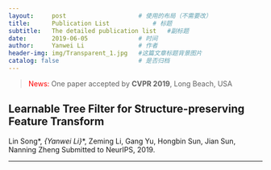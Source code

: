 ```yaml
---
layout:     post   				    # 使用的布局（不需要改）
title:      Publication List	        # 标题 
subtitle:   The detailed publication list   #副标题
date:       2019-06-05 				# 时间
author:     Yanwei Li				# 作者
header-img: img/Transparent_1.jpg 	#这篇文章标题背景图片
catalog: false 						# 是否归档
---
```


> <span style="color:red"> News:</span> One paper accepted by **CVPR 2019**, Long Beach, USA

## Learnable Tree Filter for Structure-preserving Feature Transform 
Lin Song*, **{Yanwei Li*}**, Zeming Li, Gang Yu, Hongbin Sun, Jian Sun, Nanning Zheng
Submitted to NeurIPS, 2019.
***